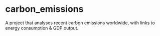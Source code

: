 # carbon_emissions
A project that analyses recent carbon emissions worldwide, with links to energy consumption & GDP output.
